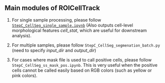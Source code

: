 ## Main modules of ROICellTrack

1. For single sample processing, please follow [`StepC_CellSeg_single_sample.ipynb`](https://github.com/wanglab1/ROICellTrack/blob/35c5587b057afd5fb5210347406f74b118546149/C.%20ROI%20segmentation/StepC_CellSeg_single_sample.ipynb) (Also outputs cell-level morphological features *cell_stat*, which are useful for downstream analysis). 

2. For multiple samples, please follow `StepC_CellSeg_segmenation_batch.py` (need to specify *input_dir* and *output_dir*)

3. For cases where mask file is used to call positive cells, please follow `StepC_CellSeg_ss_mask_pos.ipynb`. This is very useful when the positive cells cannot be called easily based on RGB colors (such as yellow or pink colors).
